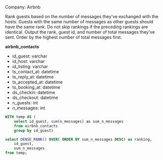 Company: Airbnb

Rank guests based on the number of messages they've exchanged with the hosts. 
Guests with the same number of messages as other guests should have the same rank. 
Do not skip rankings if the preceding rankings are identical.
Output the rank, guest id, and number of total messages they've sent. 
Order by the highest number of total messages first.

<b> airbnb_contacts </b>
- id_guest: varchar
- id_host: varchar
- id_listing: varchar
- ts_contact_at: datetime
- ts_reply_at: datetime
- ts_accepted_at: datetime
- ts_booking_at: datetime
- ds_checkin: datetime
- ds_checkout: datetime
- n_guests: int
- n_messages: int

```SQL
WITH temp AS (
    select id_guest, sum(n_messages) as sum_n_messages
    from airbnb_contacts
    group by id_guest)

select DENSE_RANK() OVER( ORDER BY sum_n_messages DESC) as ranking,
    id_guest,
    sum_n_messages
from temp;
```
